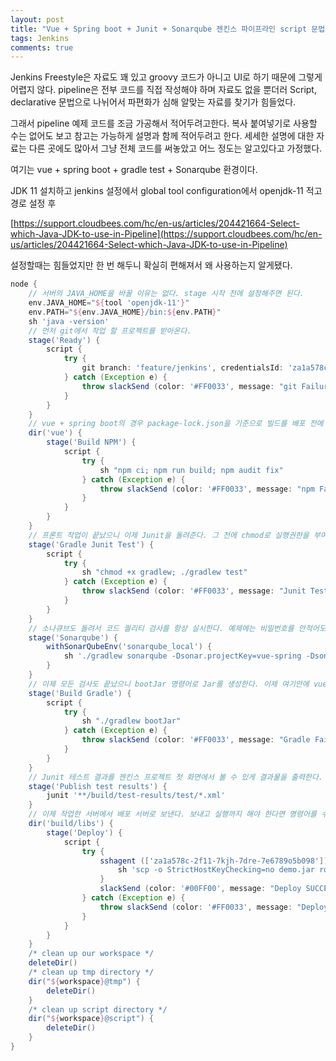 ```yaml
---
layout: post
title: "Vue + Spring boot + Junit + Sonarqube 젠킨스 파이프라인 script 문법 예제 코드"
tags: Jenkins
comments: true
---
```


Jenkins Freestyle은 자료도 꽤 있고 groovy 코드가 아니고 UI로 하기 때문에 그렇게 어렵지 않다.
pipeline은 전부 코드를 직접 작성해야 하며 자료도 없을 뿐더러 Script, declarative 문법으로 나뉘어서
파편화가 심해 알맞는 자료를 찾기가 힘들었다.

그래서 pipeline 예제 코드를 조금 가공해서 적어두려고한다.
복사 붙여넣기로 사용할 수는 없어도 보고 참고는 가능하게 설명과 함께 적어두려고 한다.
세세한 설명에 대한 자료는 다른 곳에도 많아서 그냥 전체 코드를 써놓았고 어느 정도는 알고있다고 가정했다.

여기는 vue + spring boot + gradle test + Sonarqube 환경이다.

JDK 11 설치하고 jenkins 설정에서 global tool configuration에서 openjdk-11 적고 경로 설정 후

[https://support.cloudbees.com/hc/en-us/articles/204421664-Select-which-Java-JDK-to-use-in-Pipeline](https://support.cloudbees.com/hc/en-us/articles/204421664-Select-which-Java-JDK-to-use-in-Pipeline)

설정할때는 힘들었지만 한 번 해두니 확실히 편해져서 왜 사용하는지 알게됐다.

```groovy
node {
    // 서버의 JAVA_HOME을 바꿀 이유는 없다. stage 시작 전에 설정해주면 된다.
    env.JAVA_HOME="${tool 'openjdk-11'}"
    env.PATH="${env.JAVA_HOME}/bin:${env.PATH}"
    sh 'java -version'
    // 먼저 git에서 작업 할 프로젝트를 받아온다.
    stage('Ready') {
        script {
            try {
                git branch: 'feature/jenkins', credentialsId: 'za1a578c-2f11-7kjh-7dre-7e6789o5b098', url: 'git@123.456.0.99:testName/demo.git'
            } catch (Exception e) {
                throw slackSend (color: '#FF0033', message: "git Failure: Job '${env.JOB_NAME} [${env.BUILD_NUMBER}]' (${env.BUILD_URL})")
            }
        }
    }
    // vue + spring boot의 경우 package-lock.json을 기준으로 빌드를 배포 전에 해야하기 때문에 여기서 작업한다.
    dir('vue') {
        stage('Build NPM') {
            script {
                try {
                    sh "npm ci; npm run build; npm audit fix"
                } catch (Exception e) {
                    throw slackSend (color: '#FF0033', message: "npm Failure: Job '${env.JOB_NAME} [${env.BUILD_NUMBER}]' (${env.BUILD_URL})")
                }
            }
        }
    }
    // 프론트 작업이 끝났으니 이제 Junit을 돌려준다. 그 전에 chmod로 실행권한을 부여해준다.
    stage('Gradle Junit Test') {
        script {
            try {
                sh "chmod +x gradlew; ./gradlew test"
            } catch (Exception e) {
                throw slackSend (color: '#FF0033', message: "Junit Test Failure: Job '${env.JOB_NAME} [${env.BUILD_NUMBER}]' (${env.BUILD_URL})")
            }
        }
    }
    // 소나큐브도 돌려서 코드 퀄리티 검사를 항상 실시한다. 예제에는 비밀번호를 안적어도 된다고 해놨지만 실제로 해보니 -Dsonar.password도 적어줘야 한다.
    stage('Sonarqube') {
        withSonarQubeEnv('sonarqube_local') {
            sh './gradlew sonarqube -Dsonar.projectKey=vue-spring -Dsonar.host.url=http://123.456.0.789:9000 -Dsonar.login=admin -Dsonar.password=admin'
        }
    }
    // 이제 모든 검사도 끝났으니 bootJar 명령어로 Jar를 생성한다. 이제 여기안에 vue + spring boot가 전부 들어가게 된다.
    stage('Build Gradle') {
        script {
            try {
                sh "./gradlew bootJar"
            } catch (Exception e) {
                throw slackSend (color: '#FF0033', message: "Gradle Failure: Job '${env.JOB_NAME} [${env.BUILD_NUMBER}]' (${env.BUILD_URL})")
            }
        }
    }
    // Junit 테스트 결과를 젠킨스 프로젝트 첫 화면에서 볼 수 있게 결과물을 출력한다. 이렇게 해주면 알아서 결과물을 보여준다.
    stage('Publish test results') {
        junit '**/build/test-results/test/*.xml'
    } 
    // 이제 작업한 서버에서 배포 서버로 보낸다. 보내고 실행까지 해야 한다면 명령어를 수정해야 한다.
    dir('build/libs') {
        stage('Deploy') {
            script {
                try {
                    sshagent (['za1a578c-2f11-7kjh-7dre-7e6789o5b098']) {
                        sh 'scp -o StrictHostKeyChecking=no demo.jar root@123.454.0.678:/usr/local/server'
                    }
                    slackSend (color: '#00FF00', message: "Deploy SUCCESSFUL: Job '${env.JOB_NAME} [${env.BUILD_NUMBER}]' (${env.BUILD_URL})")
                } catch (Exception e) {
                    throw slackSend (color: '#FF0033', message: "Deploy Failure: Job '${env.JOB_NAME} [${env.BUILD_NUMBER}]' (${env.BUILD_URL})")
                }
            }
        }
    }
    /* clean up our workspace */
    deleteDir()
    /* clean up tmp directory */
    dir("${workspace}@tmp") {
        deleteDir()
    }
    /* clean up script directory */
    dir("${workspace}@script") {
        deleteDir()
    }
}
```